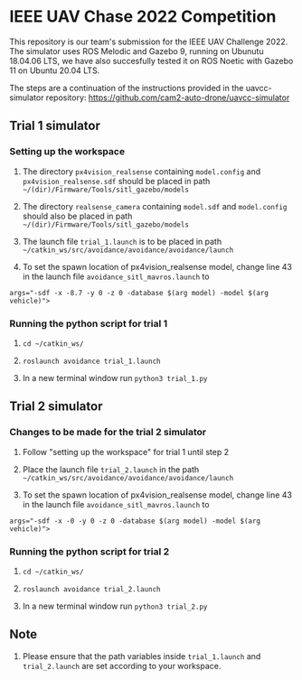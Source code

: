 
# IEEE UAV Chase 2022 Competition

This repository is our team's submission for the IEEE UAV Challenge 2022. The simulator uses ROS Melodic and Gazebo 9, running on Ubunutu 18.04.06 LTS, we have also succesfully tested it on ROS Noetic with Gazebo 11 on Ubuntu 20.04 LTS.

The steps are a continuation of the instructions provided in the uavcc-simulator repository: https://github.com/cam2-auto-drone/uavcc-simulator

## Trial 1 simulator

### Setting up the workspace

1. The directory ```px4vision_realsense``` containing ```model.config``` and ```px4vision_realsense.sdf``` should be placed in path ```~/(dir)/Firmware/Tools/sitl_gazebo/models```

2. The directory ```realsense_camera``` containing ```model.sdf``` and ```model.config``` should also be placed in path ```~/(dir)/Firmware/Tools/sitl_gazebo/models```

3. The launch file ```trial_1.launch``` is to be placed in path ```~/catkin_ws/src/avoidance/avoidance/avoidance/launch```

4. To set the spawn location of px4vision_realsense model, change line 43 in the launch file ```avoidance_sitl_mavros.launch``` to 
```
args="-sdf -x -8.7 -y 0 -z 0 -database $(arg model) -model $(arg vehicle)">

```
### Running the python script for trial 1

1. ```cd ~/catkin_ws/```

2. ```roslaunch avoidance trial_1.launch```

3. In a new terminal window run ```python3 trial_1.py```

## Trial 2 simulator

### Changes to be made for the trial 2 simulator

1. Follow "setting up the workspace" for trial 1 until step 2

2. Place the launch file ```trial_2.launch``` in the path ```~/catkin_ws/src/avoidance/avoidance/avoidance/launch```

4. To set the spawn location of px4vision_realsense model, change line 43 in the launch file ```avoidance_sitl_mavros.launch``` to 
```
args="-sdf -x -0 -y 0 -z 0 -database $(arg model) -model $(arg vehicle)">

```

### Running the python script for trial 2

1. ```cd ~/catkin_ws/```

2. ```roslaunch avoidance trial_2.launch```

3. In a new terminal window run ```python3 trial_2.py```

## Note

1. Please ensure that the path variables inside ```trial_1.launch``` and ```trial_2.launch``` are set according to your workspace.
